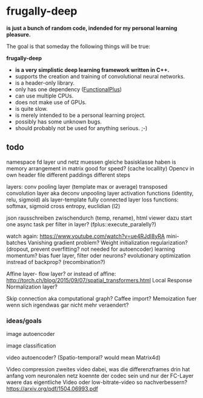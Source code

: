 frugally-deep
=============

**is just a bunch of random code, indended for my personal learning pleasure.**

The goal is that someday the following things will be true:

**frugally-deep**

* **is a very simplistic deep learning framework written in C++.**
* supports the creation and training of convolutional neural networks.
* is a header-only library.
* only has one dependency ([FunctionalPlus](https://github.com/Dobiasd/FunctionalPlus))
* can use multiple CPUs.
* does not make use of GPUs.
* is quite slow.
* is merely intended to be a personal learning project.
* possibly has some unknown bugs.
* should probably not be used for anything serious. ;-)



todo
----

namespace fd
layer und netz muessen gleiche basisklasse haben
is memory arrangement in matrix good for speed? (cache locallity)
Opencv in own header file
different paddings
different steps

layers:
conv
pooling layer (template max or average)
transposed convolution layer aka deconv
unpooling layer
activation functions (identity, relu, sigmoid) als layer-template
fully connected layer
loss functions: softmax, sigmoid cross entropy, euclidian (l2)

json rausschreiben zwischendurch (temp, rename), html viewer dazu
start one async task per filter in layer? (fplus::execute_paralelly?)

watch again: https://www.youtube.com/watch?v=ue4RJdI8yRA
mini-batches
Vanishing gradient problem?
Weight initialization
regularization? (dropout, prevent overfitting? not needed for autoencoder)
learning momentum?
bias fuer layer, filter oder neurons?
evolutionary optimization instread of backprop? (recombination?)

Affine layer- flow layer?
or instead of affine: http://torch.ch/blog/2015/09/07/spatial_transformers.html
Local Response Normalization layer?

Skip connection aka computational graph?
Caffee import?
Memoization fuer wenn sich irgendwas gar nicht mehr veraendert?


### ideas/goals

image autoencoder

image classification

video autoencoder? (Spatio-temporal? would mean Matrix4d)

Video compression
zweites video dabei, was die differenzframes drin hat
anfang vom neuronalen netz koennte der codec sein und nur der FC-Layer waere das eigentliche Video
oder low-bitrate-video so nachverbessern? https://arxiv.org/pdf/1504.06993.pdf